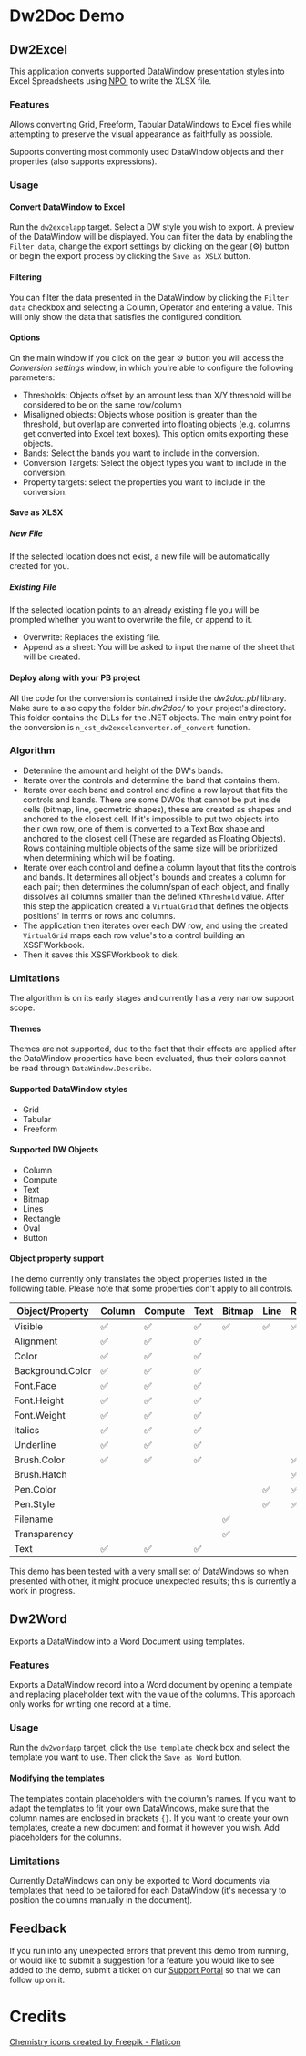 # Dw2Doc Demo

## Dw2Excel

This application converts supported DataWindow presentation styles into Excel Spreadsheets using [NPOI](https://github.com/nissl-lab/npoi) to write the XLSX file.

### Features

Allows converting Grid, Freeform, Tabular DataWindows to Excel files while attempting to preserve the visual appearance as faithfully as possible.

Supports converting most commonly used DataWindow objects and their properties (also supports expressions). 

### Usage

#### Convert DataWindow to Excel

Run the `dw2excelapp` target. Select a DW style you wish to export. A preview of the DataWindow will be displayed. You can filter the data by enabling the `Filter data`, change the export settings by clicking on the gear (⚙️) button or begin the export process by clicking the `Save as XSLX` button.

#### Filtering 

You can filter the data presented in the DataWindow by clicking the `Filter data` checkbox and selecting a Column, Operator and entering a value. This will only show the data that satisfies the configured condition.

#### Options

On the main window if you click on the gear ⚙️ button you will access the *Conversion settings* window, in which you're able to configure the following parameters:

- Thresholds: Objects offset by an amount less than X/Y threshold will be considered to be on the same row/column
- Misaligned objects: Objects whose position is greater than the threshold, but overlap are converted into floating objects (e.g. columns get converted into Excel text boxes). This option omits exporting these objects.
- Bands: Select the bands you want to include in the conversion.
- Conversion Targets: Select the object types you want to include in the conversion.
- Property targets: select the properties you want to include in the conversion. 

#### Save as XLSX

##### New File

If the selected location does not exist, a new file will be automatically created for you.

##### Existing File

If the selected location points to an already existing file you will be prompted whether you want to overwrite the file, or append to it.

- Overwrite: Replaces the existing file. 
- Append as a sheet: You will be asked to input the name of the sheet that will be created.

#### Deploy along with your PB project

All the code for the conversion is contained inside the *dw2doc.pbl* library. Make sure to also copy the folder *bin.dw2doc/* to your project's directory. This folder contains the DLLs for the .NET objects. The main entry point for the conversion is `n_cst_dw2excelconverter.of_convert` function.

### Algorithm

- Determine the amount and height of the DW's bands.
- Iterate over the controls and determine the band that contains them.
- Iterate over each band and control and define a row layout that fits the controls and bands. There are some DWOs that cannot be put inside cells (bitmap, line, geometric shapes), these are created as shapes and anchored to the closest cell. If it's impossible to put two objects into their own row, one of them is converted to a Text Box shape and anchored to the closest cell (These are regarded as Floating Objects). Rows containing multiple objects of the same size will be prioritized when determining which will be floating.
- Iterate over each control and define a column layout that fits the controls and bands. It determines all object's bounds and creates a column for each pair; then determines the column/span of each object, and finally dissolves all columns smaller than the defined `XThreshold` value. After this step the application created a `VirtualGrid` that defines the objects positions' in terms or rows and columns.
- The application then iterates over each DW row, and using the created `VirtualGrid` maps each row value's to a control building an XSSFWorkbook.
- Then it saves this XSSFWorkbook to disk.

### Limitations

The algorithm is on its early stages and currently has a very narrow support scope. 

#### Themes

Themes are not supported, due to the fact that their effects are applied after the DataWindow properties have been evaluated, thus their colors cannot be read through `DataWindow.Describe`. 

#### Supported DataWindow styles

- Grid
- Tabular
- Freeform

#### Supported DW Objects

- Column
- Compute
- Text
- Bitmap
- Lines
- Rectangle
- Oval
- Button

#### Object property support

The demo currently only translates the object properties listed in the following table. Please note that some properties don't apply to all controls.

| Object/Property  | Column | Compute | Text | Bitmap | Line | Rectangle | Oval | Button |
| ---------------- | ------ | ------- | ---- | ------ | ---- | --------- | ---- | ------ |
| Visible          | ✅      | ✅       | ✅    | ✅      | ✅    | ✅         | ✅    | ✅      |
| Alignment        | ✅      | ✅       | ✅    |        |      |           |      |        |
| Color            | ✅      | ✅       | ✅    |        |      |           |      |        |
| Background.Color | ✅      | ✅       | ✅    |        |      |           |      |        |
| Font.Face        | ✅      | ✅       | ✅    |        |      |           |      |        |
| Font.Height      | ✅      | ✅       | ✅    |        |      |           |      |        |
| Font.Weight      | ✅      | ✅       | ✅    |        |      |           |      |        |
| Italics          | ✅      | ✅       | ✅    |        |      |           |      |        |
| Underline        | ✅      | ✅       | ✅    |        |      |           |      |        |
| Brush.Color      | ✅      | ✅       | ✅    |        |      | ✅         | ✅    |        |
| Brush.Hatch      |        |         |      |        |      | ✅         | ✅    |        |
| Pen.Color        |        |         |      |        | ✅    | ✅         | ✅    |        |
| Pen.Style        |        |         |      |        | ✅    | ✅         | ✅    |        |
| Filename         |        |         |      | ✅      |      |           |      |        |
| Transparency     |        |         |      | ✅      |      |           |      |        |
| Text             | ✅      | ✅       | ✅    |        |      |           |      | ✅      |



This demo has been tested with a very small set of DataWindows so when presented with other, it might produce unexpected results; this is currently a work in progress.



## Dw2Word

Exports a DataWindow into a Word Document using templates.

### Features

Exports a DataWindow record into a Word document by opening a template and replacing placeholder text with the value of the columns. This approach only works for writing one record at a time.

### Usage

Run the `dw2wordapp` target, click the `Use template` check box and select the template you want to use. Then click the `Save as Word` button.

#### Modifying the templates

The templates contain placeholders with the column's names. If you want to adapt the templates to fit your own DataWindows, make sure that the column names are enclosed in brackets `{}`.
If you want to create your own templates, create a new document and format it however you wish. Add placeholders for the columns.

### Limitations

Currently DataWindows can only be exported to Word documents via templates that need to be tailored for each DataWindow (it's necessary to position the columns manually in the document).

## Feedback

If you run into any unexpected errors that prevent this demo from running, or would like to submit a suggestion for a feature you would like to see added to the demo, submit a ticket on our [Support Portal](https://www.appeon.com/standardsupport/) so that we can follow up on it.

# Credits

[Chemistry icons created by Freepik - Flaticon](https://www.flaticon.com/free-icons/chemistry)

